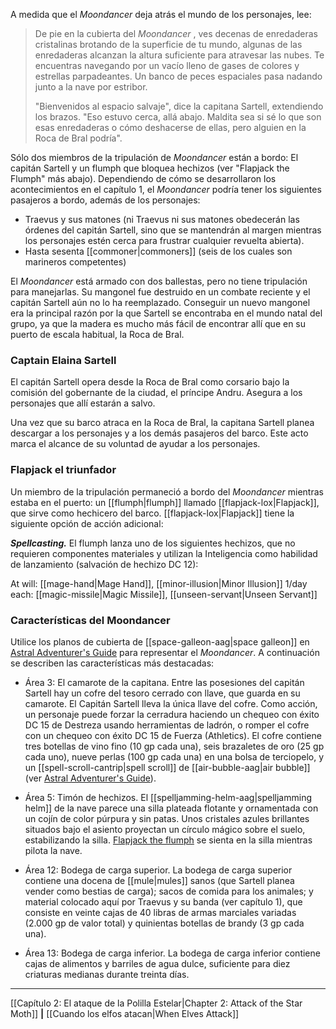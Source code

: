 A medida que el  _Moondancer_ deja atrás el mundo de los personajes, lee:  

> De pie en la cubierta del  _Moondancer_ , ves decenas de enredaderas cristalinas brotando de la superficie de tu mundo, algunas de las enredaderas alcanzan la altura suficiente para atravesar las nubes. Te encuentras navegando por un vacío lleno de gases de colores y estrellas parpadeantes. Un banco de peces espaciales pasa nadando junto a la nave por estribor.
> 
> "Bienvenidos al espacio salvaje", dice la capitana Sartell, extendiendo los brazos. "Eso estuvo cerca, allá abajo. Maldita sea si sé lo que son esas enredaderas o cómo deshacerse de ellas, pero alguien en la Roca de Bral podría".

Sólo dos miembros de la tripulación de  _Moondancer_ están a bordo: El capitán Sartell y un flumph que bloquea hechizos (ver "Flapjack the Flumph" más abajo). Dependiendo de cómo se desarrollaron los acontecimientos en el capítulo 1, el  _Moondancer_ podría tener los siguientes pasajeros a bordo, además de los personajes:

  * Traevus y sus matones (ni Traevus ni sus matones obedecerán las órdenes del capitán Sartell, sino que se mantendrán al margen mientras los personajes estén cerca para frustrar cualquier revuelta abierta).
  * Hasta sesenta [[commoner|commoners]] (seis de los cuales son marineros competentes)

El  _Moondancer_ está armado con dos ballestas, pero no tiene tripulación para manejarlas. Su mangonel fue destruido en un combate reciente y el capitán Sartell aún no lo ha reemplazado. Conseguir un nuevo mangonel era la principal razón por la que Sartell se encontraba en el mundo natal del grupo, ya que la madera es mucho más fácil de encontrar allí que en su puerto de escala habitual, la Roca de Bral.

### Captain Elaina Sartell

El capitán Sartell opera desde la Roca de Bral como corsario bajo la comisión del gobernante de la ciudad, el príncipe Andru. Asegura a los personajes que allí estarán a salvo.  

Una vez que su barco atraca en la Roca de Bral, la capitana Sartell planea descargar a los personajes y a los demás pasajeros del barco. Este acto marca el alcance de su voluntad de ayudar a los personajes.  

### Flapjack el triunfador

Un miembro de la tripulación permaneció a bordo del  _Moondancer_ mientras estaba en el puerto: un [[flumph|flumph]] llamado [[flapjack-lox|Flapjack]], que sirve como hechicero del barco. [[flapjack-lox|Flapjack]] tiene la siguiente opción de acción adicional:  

**_Spellcasting._** El flumph lanza uno de los siguientes hechizos, que no requieren componentes materiales y utilizan la Inteligencia como habilidad de lanzamiento (salvación de hechizo DC 12):

At will: [[mage-hand|Mage Hand]], [[minor-illusion|Minor Illusion]]
1/day each: [[magic-missile|Magic Missile]], [[unseen-servant|Unseen Servant]]

###  Características del Moondancer

Utilice los planos de cubierta de [[space-galleon-aag|space galleon]] en [Astral Adventurer's Guide](https://5etools-mirror-1.github.io/book.html#AAG) para representar el  _Moondancer_. A continuación se describen las características más destacadas:  

  * Área 3: El camarote de la capitana. Entre las posesiones del capitán Sartell hay un cofre del tesoro cerrado con llave, que guarda en su camarote. El Capitán Sartell lleva la única llave del cofre. Como acción, un personaje puede forzar la cerradura haciendo un chequeo con éxito DC 15 de Destreza usando herramientas de ladrón, o romper el cofre con un chequeo con éxito DC 15 de Fuerza (Athletics). El cofre contiene tres botellas de vino fino (10 gp cada una), seis brazaletes de oro (25 gp cada uno), nueve perlas (100 gp cada una) en una bolsa de terciopelo, y un [[spell-scroll-cantrip|spell scroll]] de [[air-bubble-aag|air bubble]] (ver [Astral Adventurer's Guide](https://5etools-mirror-1.github.io/book.html#AAG)).

  * Área 5: Timón de hechizos. El [[spelljamming-helm-aag|spelljamming helm]] de la nave parece una silla plateada flotante y ornamentada con un cojín de color púrpura y sin patas. Unos cristales azules brillantes situados bajo el asiento proyectan un círculo mágico sobre el suelo, estabilizando la silla. [Flapjack the flumph](https://5etools-mirror-1.github.io/bestiary.html#flapjack_lox) se sienta en la silla mientras pilota la nave.

  * Área 12: Bodega de carga superior. La bodega de carga superior contiene una docena de [[mule|mules]] sanos (que Sartell planea vender como bestias de carga); sacos de comida para los animales; y material colocado aquí por Traevus y su banda (ver capítulo 1), que consiste en veinte cajas de 40 libras de armas marciales variadas (2.000 gp de valor total) y quinientas botellas de brandy (3 gp cada una).

  * Área 13: Bodega de carga inferior. La bodega de carga inferior contiene cajas de alimentos y barriles de agua dulce, suficiente para diez criaturas medianas durante treinta días.

* * *

[[Capítulo 2: El ataque de la Polilla Estelar|Chapter 2: Attack of the Star Moth]] **|** [[Cuando los elfos atacan|When Elves Attack]]

